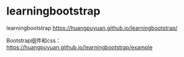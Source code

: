 # learningbootstrap
learningbootstrap
https://huangpuyuan.github.io/learningbootstrap/

Bootstrap组件和css：https://huangpuyuan.github.io/learningbootstrap/example
